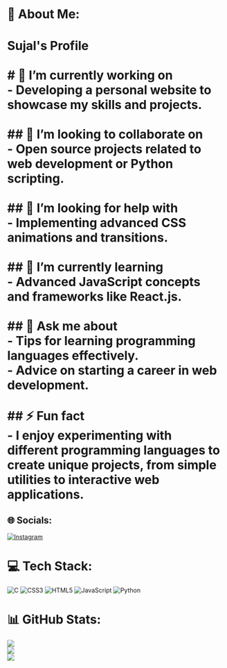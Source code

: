 # 💫 About Me:
# Sujal's Profile<br><br># 🔭 I’m currently working on<br>- Developing a personal website to showcase my skills and projects.<br><br>## 👯 I’m looking to collaborate on<br>- Open source projects related to web development or Python scripting.<br><br>## 🤝 I’m looking for help with<br>- Implementing advanced CSS animations and transitions.<br><br>## 🌱 I’m currently learning<br>- Advanced JavaScript concepts and frameworks like React.js.<br><br>## 💬 Ask me about<br>- Tips for learning programming languages effectively.<br>- Advice on starting a career in web development.<br><br>## ⚡ Fun fact<br>- I enjoy experimenting with different programming languages to create unique projects, from simple utilities to interactive web applications.


## 🌐 Socials:
[![Instagram](https://img.shields.io/badge/Instagram-%23E4405F.svg?logo=Instagram&logoColor=white)](https://instagram.com/sujalpatil3799) 

# 💻 Tech Stack:
![C](https://img.shields.io/badge/c-%2300599C.svg?style=for-the-badge&logo=c&logoColor=white) ![CSS3](https://img.shields.io/badge/css3-%231572B6.svg?style=for-the-badge&logo=css3&logoColor=white) ![HTML5](https://img.shields.io/badge/html5-%23E34F26.svg?style=for-the-badge&logo=html5&logoColor=white) ![JavaScript](https://img.shields.io/badge/javascript-%23323330.svg?style=for-the-badge&logo=javascript&logoColor=%23F7DF1E) ![Python](https://img.shields.io/badge/python-3670A0?style=for-the-badge&logo=python&logoColor=ffdd54)
# 📊 GitHub Stats:
![](https://github-readme-stats.vercel.app/api?username=sujal1201&theme=dark&hide_border=false&include_all_commits=true&count_private=false)<br/>
![](https://github-readme-streak-stats.herokuapp.com/?user=sujal1201&theme=dark&hide_border=false)<br/>
![](https://github-readme-stats.vercel.app/api/top-langs/?username=sujal1201&theme=dark&hide_border=false&include_all_commits=true&count_private=false&layout=compact)

<!-- Proudly created with GPRM ( https://gprm.itsvg.in ) -->
